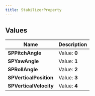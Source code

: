```yaml
---
title: StabilizerProperty
---
```


## Values
| Name | Description |
| ---- | ----------- |
| **SPPitchAngle** | Value: **0** |
| **SPYawAngle** | Value: **1** |
| **SPRollAngle** | Value: **2** |
| **SPVerticalPosition** | Value: **3** |
| **SPVerticalVelocity** | Value: **4** |

